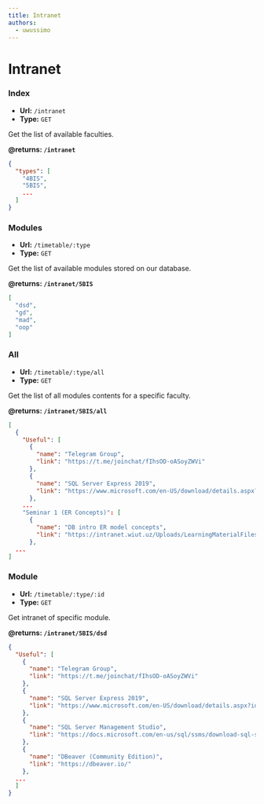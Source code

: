 ```yaml
---
title: Intranet
authors:
  - uwussimo
---
```


# Intranet

### Index

- **Url:** `/intranet`
- **Type:** `GET`

Get the list of available faculties.

**@returns: `/intranet`**
```json
{
  "types": [
    "4BIS",
    "5BIS",
    ...
  ]
}
```

### Modules

- **Url:** `/timetable/:type`
- **Type:** `GET`

Get the list of available modules stored on our database.

**@returns: `/intranet/5BIS`**
```json
[
  "dsd",
  "gd",
  "mad",
  "oop"
]
```

### All

- **Url:** `/timetable/:type/all`
- **Type:** `GET`

Get the list of all modules contents for a specific faculty.

**@returns: `/intranet/5BIS/all`**
```json
[
  {
    "Useful": [
      {
        "name": "Telegram Group",
        "link": "https://t.me/joinchat/fIhsOD-oASoyZWVi"
      },
      {
        "name": "SQL Server Express 2019",
        "link": "https://www.microsoft.com/en-US/download/details.aspx?id=55994"
      },
    ...
    "Seminar 1 (ER Concepts)": [
      {
        "name": "DB intro ER model concepts",
        "link": "https://intranet.wiut.uz/Uploads/LearningMaterialFiles/31/3356/L01%20DB%20intro%20ER%20model%20concepts.pptx"
      },
  ...
]
```

### Module

- **Url:** `/timetable/:type/:id`
- **Type:** `GET`

Get intranet of specific module.

**@returns: `/intranet/5BIS/dsd`**
```json
{
  "Useful": [
    {
      "name": "Telegram Group",
      "link": "https://t.me/joinchat/fIhsOD-oASoyZWVi"
    },
    {
      "name": "SQL Server Express 2019",
      "link": "https://www.microsoft.com/en-US/download/details.aspx?id=55994"
    },
    {
      "name": "SQL Server Management Studio",
      "link": "https://docs.microsoft.com/en-us/sql/ssms/download-sql-server-management-studio-ssms?view=sql-server-ver15"
    },
    {
      "name": "DBeaver (Community Edition)",
      "link": "https://dbeaver.io/"
    },
  ...
  ]
}
```